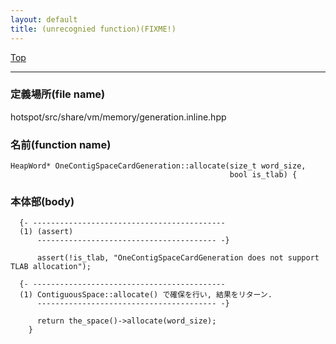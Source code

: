 ```yaml
---
layout: default
title: (unrecognied function)(FIXME!)
---
```

[Top](../index.html)

--- 
### 定義場所(file name)
hotspot/src/share/vm/memory/generation.inline.hpp

### 名前(function name)
```
HeapWord* OneContigSpaceCardGeneration::allocate(size_t word_size,
                                                 bool is_tlab) {
```

### 本体部(body)
```
  {- -------------------------------------------
  (1) (assert)
      ---------------------------------------- -}

	  assert(!is_tlab, "OneContigSpaceCardGeneration does not support TLAB allocation");

  {- -------------------------------------------
  (1) ContiguousSpace::allocate() で確保を行い, 結果をリターン.
      ---------------------------------------- -}

	  return the_space()->allocate(word_size);
	}
	
```


